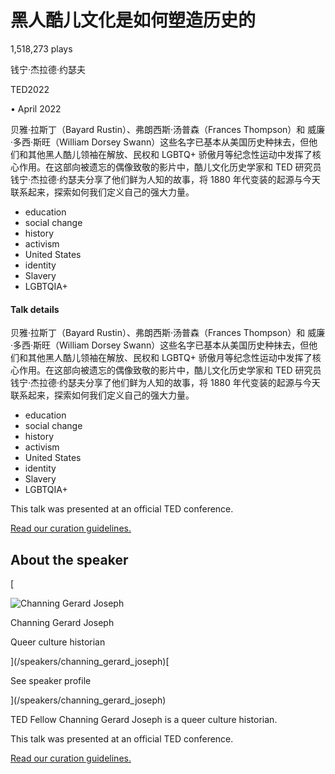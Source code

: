 # 黑人酷儿文化是如何塑造历史的

1,518,273 plays

钱宁·杰拉德·约瑟夫

TED2022

• April 2022

贝雅·拉斯丁（Bayard Rustin）、弗朗西斯·汤普森（Frances Thompson）和 威廉·多西·斯旺（William Dorsey Swann）这些名字已基本从美国历史种抹去，但他们和其他黑人酷儿领袖在解放、民权和 LGBTQ+ 骄傲月等纪念性运动中发挥了核心作用。在这部向被遗忘的偶像致敬的影片中，酷儿文化历史学家和 TED 研究员钱宁·杰拉德·约瑟夫分享了他们鲜为人知的故事，将 1880 年代变装的起源与今天联系起来，探索如何我们定义自己的强大力量。

-   education
-   social change
-   history
-   activism
-   United States
-   identity
-   Slavery
-   LGBTQIA+

#### Talk details

贝雅·拉斯丁（Bayard Rustin）、弗朗西斯·汤普森（Frances Thompson）和 威廉·多西·斯旺（William Dorsey Swann）这些名字已基本从美国历史种抹去，但他们和其他黑人酷儿领袖在解放、民权和 LGBTQ+ 骄傲月等纪念性运动中发挥了核心作用。在这部向被遗忘的偶像致敬的影片中，酷儿文化历史学家和 TED 研究员钱宁·杰拉德·约瑟夫分享了他们鲜为人知的故事，将 1880 年代变装的起源与今天联系起来，探索如何我们定义自己的强大力量。

-   education
-   social change
-   history
-   activism
-   United States
-   identity
-   Slavery
-   LGBTQIA+

This talk was presented at an official TED conference.

[Read our curation guidelines.](/about/our-organization/how-ted-works/ted-s-curation-guidelines)

## About the speaker

[

![Channing Gerard Joseph](https://ted-conferences-speaker-photos-production.s3.amazonaws.com/1ttikswfwhhzf5ymtpem72l6bmym)

Channing Gerard Joseph

Queer culture historian

](/speakers/channing_gerard_joseph)[

See speaker profile

](/speakers/channing_gerard_joseph)

TED Fellow Channing Gerard Joseph is a queer culture historian.

This talk was presented at an official TED conference.

[Read our curation guidelines.](/about/our-organization/how-ted-works/ted-s-curation-guidelines)
